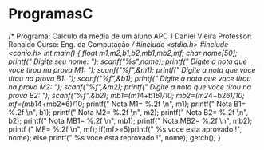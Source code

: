 ProgramasC
==========
/*
Programa: Calculo da media de um aluno
APC 1
Daniel Vieira
Professor: Ronaldo
Curso: Eng. da Computação
*/
#include <stdio.h>
#include <conio.h>
int main()
{
	float m1,m2,b1,b2,mb1,mb2,mf;
	char nome[50];
	printf(" Digite seu nome: ");
	scanf("%s",nome);
	printf(" Digite a nota que voce tirou na prova M1: ");
	scanf("%f",&m1);
	printf(" Digite a nota que voce tirou na prova B1: ");
	scanf("%f",&b1);
	printf(" Digite a nota que voce tirou na prova M2: ");
	scanf("%f",&m2);
	printf(" Digite a nota que voce tirou na prova B2: ");
	scanf("%f",&b2);
	mb1=(m1*4+b1*6)/10;
	mb2=(m2*4+b2*6)/10;
	mf=(mb1*4+mb2*6)/10;
	printf("    Nota M1= %.2f \n", m1);
	printf("    Nota B1= %.2f \n", b1);
	printf("    Nota M2= %.2f \n", m2);
	printf("    Nota B2= %.2f \n", b2);
	printf("    Nota MB1= %.2f \n", mb1);
	printf("    Nota MB2= %.2f \n", mb2);
	printf ("   MF= %.2f \n",  mf);
	if(mf>=5)printf(" %s voce esta aprovado !", nome);
	else
	printf(" %s voce esta reprovado !", nome);
	getch();
}
